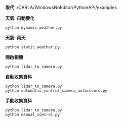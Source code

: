 **取代**
./CARLA/WindowsNoEditor/PythonAPI/examples

**天氣: 自動變化** 
```
python dynamic_weather.py
```

**天氣: 雨天**
```
python static_weather.py
```

**開啟相機**
```
python lidar_to_camera.py
```

**自動收集資料**
```
python lidar_to_camera.py
python automatic_control_camera_autorecord.py
```

**手動收集資料**
```
python lidar_to_camera.py
python manual_control.py
```
